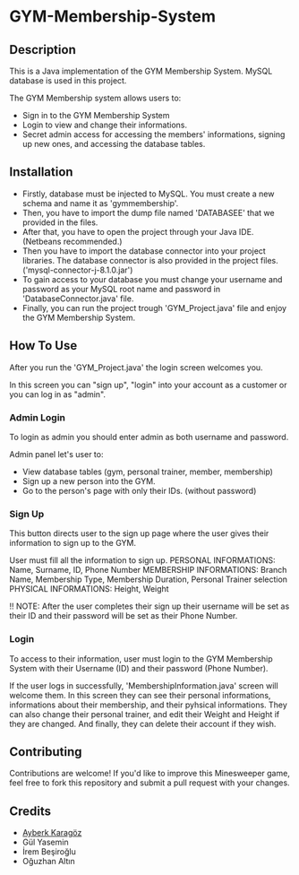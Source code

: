 # GYM-Membership-System

## Description
This is a Java implementation of the GYM Membership System. MySQL database is used in this project. 

The GYM Membership system allows users to:
- Sign in to the GYM Membership System
- Login to view and change their informations.
- Secret admin access for accessing the members' informations, signing up new ones, and accessing the database tables. 

## Installation
- Firstly, database must be injected to MySQL. You must create a new schema and name it as 'gymmembership'.
- Then, you have to import the dump file named 'DATABASEE' that we provided in the files.
- After that, you have to open the project through your Java IDE. (Netbeans recommended.)
- Then you have to import the database connector into your project libraries. The database connector is also provided in the project files. ('mysql-connector-j-8.1.0.jar')
- To gain access to your database you must change your username and password as your MySQL root name and password in 'DatabaseConnector.java' file.
- Finally, you can run the project trough 'GYM_Project.java' file and enjoy the GYM Membership System.

## How To Use
After you run the 'GYM_Project.java' the login screen welcomes you. 

In this screen you can "sign up", "login" into your account as a customer or you can log in as "admin". 

  ### Admin Login
   To login as admin you should enter admin as both username and password. 
   
   Admin panel let's user to:
      
  - View database tables (gym, personal trainer, member, membership)
  - Sign up a new person into the GYM.
  - Go to the person's page with only their IDs. (without password)

  ### Sign Up
   This button directs user to the sign up page where the user gives their information to sign up to the GYM.
   
   User must fill all the information to sign up. 
      PERSONAL INFORMATIONS: Name, Surname, ID, Phone Number
      MEMBERSHIP INFORMATIONS: Branch Name, Membership Type, Membership Duration, Personal Trainer selection
      PHYSICAL INFORMATIONS: Height, Weight

  !! NOTE: After the user completes their sign up their username will be set as their ID and their password will be set as their Phone Number.

  ### Login
   To access to their information, user must login to the GYM Membership System with their Username (ID) and their password (Phone Number).
   
   If the user logs in successfully, 'MembershipInformation.java' screen will welcome them.
      In this screen they can see their personal informations, informations about their membership, and their pyhsical informations.
      They can also change their personal trainer, and edit their Weight and Height if they are changed.
      And finally, they can delete their account if they wish.
        


## Contributing
Contributions are welcome! If you'd like to improve this Minesweeper game, feel free to fork this repository and submit a pull request with your changes.




## Credits
- [Ayberk Karagöz](https://github.com/AyberKrgz)
- Gül Yasemin
- İrem Beşiroğlu
- Oğuzhan Altın
